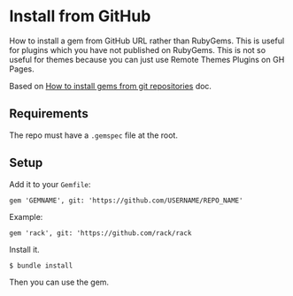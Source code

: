 # Install from GitHub

How to install a gem from GitHub URL rather than RubyGems. This is useful for plugins which you have not published on RubyGems. This is not so useful for themes because you can just use Remote Themes Plugins on GH Pages.

Based on [How to install gems from git repositories](https://bundler.io/guides/git.html) doc.


## Requirements

The repo must have a `.gemspec` file at the root.


## Setup

Add it to your `Gemfile`:

```Gemfile
gem 'GEMNAME', git: 'https://github.com/USERNAME/REPO_NAME'
```

Example:

```Gemfile
gem 'rack', git: 'https://github.com/rack/rack
```

Install it.

```sh
$ bundle install
```

Then you can use the gem.
